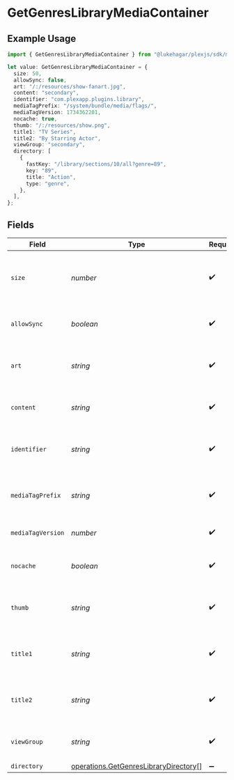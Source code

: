 # GetGenresLibraryMediaContainer

## Example Usage

```typescript
import { GetGenresLibraryMediaContainer } from "@lukehagar/plexjs/sdk/models/operations";

let value: GetGenresLibraryMediaContainer = {
  size: 50,
  allowSync: false,
  art: "/:/resources/show-fanart.jpg",
  content: "secondary",
  identifier: "com.plexapp.plugins.library",
  mediaTagPrefix: "/system/bundle/media/flags/",
  mediaTagVersion: 1734362201,
  nocache: true,
  thumb: "/:/resources/show.png",
  title1: "TV Series",
  title2: "By Starring Actor",
  viewGroup: "secondary",
  directory: [
    {
      fastKey: "/library/sections/10/all?genre=89",
      key: "89",
      title: "Action",
      type: "genre",
    },
  ],
};
```

## Fields

| Field                                                                                                 | Type                                                                                                  | Required                                                                                              | Description                                                                                           | Example                                                                                               |
| ----------------------------------------------------------------------------------------------------- | ----------------------------------------------------------------------------------------------------- | ----------------------------------------------------------------------------------------------------- | ----------------------------------------------------------------------------------------------------- | ----------------------------------------------------------------------------------------------------- |
| `size`                                                                                                | *number*                                                                                              | :heavy_check_mark:                                                                                    | Number of media items returned in this response.                                                      | 50                                                                                                    |
| `allowSync`                                                                                           | *boolean*                                                                                             | :heavy_check_mark:                                                                                    | Indicates whether syncing is allowed.                                                                 | false                                                                                                 |
| `art`                                                                                                 | *string*                                                                                              | :heavy_check_mark:                                                                                    | URL for the background artwork of the media container.                                                | /:/resources/show-fanart.jpg                                                                          |
| `content`                                                                                             | *string*                                                                                              | :heavy_check_mark:                                                                                    | The content type or mode.                                                                             | secondary                                                                                             |
| `identifier`                                                                                          | *string*                                                                                              | :heavy_check_mark:                                                                                    | An plugin identifier for the media container.                                                         | com.plexapp.plugins.library                                                                           |
| `mediaTagPrefix`                                                                                      | *string*                                                                                              | :heavy_check_mark:                                                                                    | The prefix used for media tag resource paths.                                                         | /system/bundle/media/flags/                                                                           |
| `mediaTagVersion`                                                                                     | *number*                                                                                              | :heavy_check_mark:                                                                                    | The version number for media tags.                                                                    | 1734362201                                                                                            |
| `nocache`                                                                                             | *boolean*                                                                                             | :heavy_check_mark:                                                                                    | Specifies whether caching is disabled.                                                                | true                                                                                                  |
| `thumb`                                                                                               | *string*                                                                                              | :heavy_check_mark:                                                                                    | URL for the thumbnail image of the media container.                                                   | /:/resources/show.png                                                                                 |
| `title1`                                                                                              | *string*                                                                                              | :heavy_check_mark:                                                                                    | The primary title of the media container.                                                             | TV Series                                                                                             |
| `title2`                                                                                              | *string*                                                                                              | :heavy_check_mark:                                                                                    | The secondary title of the media container.                                                           | By Starring Actor                                                                                     |
| `viewGroup`                                                                                           | *string*                                                                                              | :heavy_check_mark:                                                                                    | Identifier for the view group layout.                                                                 | secondary                                                                                             |
| `directory`                                                                                           | [operations.GetGenresLibraryDirectory](../../../sdk/models/operations/getgenreslibrarydirectory.md)[] | :heavy_minus_sign:                                                                                    | N/A                                                                                                   |                                                                                                       |